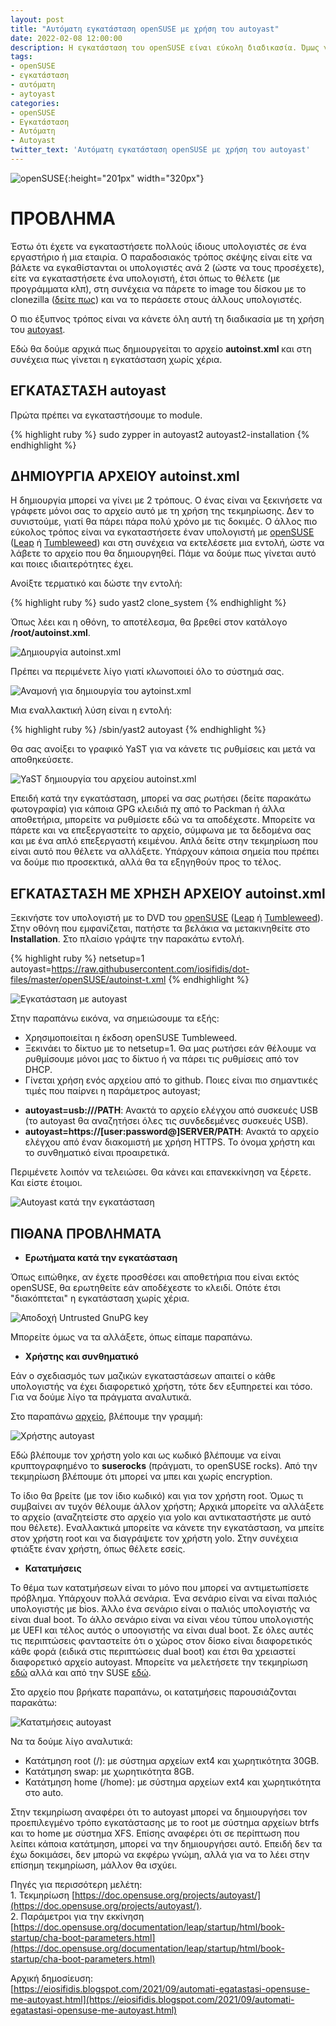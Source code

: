 ```yaml
---
layout: post
title: "Αυτόματη εγκατάσταση openSUSE με χρήση του autoyast"
date: 2022-02-08 12:00:00
description: Η εγκατάσταση του openSUSE είναι εύκολη διαδικασία. Όμως γίνεται ακόμα ευκολότερη με τη χρήση του autoyast. Γίνεται αυτόματα, χωρίς χέρια!!!
tags:
- openSUSE
- εγκατάσταση
- αυτόματη
- aytoyast
categories:
- openSUSE
- Εγκατάσταση
- Αυτόματη
- Autoyast
twitter_text: 'Αυτόματη εγκατάσταση openSUSE με χρήση του autoyast'
---
```


![openSUSE](/post_images/opensuse/opensuse-logo.png "openSUSE"){:height="201px" width="320px"}

# ΠΡΟΒΛΗΜΑ

Έστω ότι έχετε να εγκαταστήσετε πολλούς ίδιους υπολογιστές σε ένα εργαστήριο ή μια εταιρία. Ο παραδοσιακός τρόπος σκέψης είναι είτε να βάλετε να εγκαθίστανται οι υπολογιστές ανά 2 (ώστε να τους προσέχετε), είτε να εγκαταστήσετε ένα υπολογιστή, έτσι όπως το θέλετε (με προγράμματα κλπ), στη συνέχεια να πάρετε το image του δίσκου με το clonezilla ([δείτε πως](https://eiosifidis.blogspot.com/2009/08/clonezilla.html)) και να το περάσετε στους άλλους υπολογιστές.  
  
Ο πιο έξυπνος τρόπος είναι να κάνετε όλη αυτή τη διαδικασία με τη χρήση του [autoyast](https://doc.opensuse.org/projects/autoyast/).  
  
Εδώ θα δούμε αρχικά πως δημιουργείται το αρχείο **autoinst.xml** και στη συνέχεια πως γίνεται η εγκατάσταση χωρίς χέρια.  
  
## ΕΓΚΑΤΑΣΤΑΣΗ autoyast

Πρώτα πρέπει να εγκαταστήσουμε το module.  

{% highlight ruby %}
sudo zypper in autoyast2 autoyast2-installation
{% endhighlight %}

## ΔΗΜΙΟΥΡΓΙΑ ΑΡΧΕΙΟΥ autoinst.xml

Η δημιουργία μπορεί να γίνει με 2 τρόπους. Ο ένας είναι να ξεκινήσετε να γράφετε μόνοι σας το αρχείο αυτό με τη χρήση της τεκμηρίωσης. Δεν το συνιστούμε, γιατί θα πάρει πάρα πολύ χρόνο με τις δοκιμές. Ο άλλος πιο εύκολος τρόπος είναι να εγκαταστήσετε έναν υπολογιστή με [openSUSE](https://www.opensuse.org/) ([Leap](https://get.opensuse.org/leap) ή [Tumbleweed](https://get.opensuse.org/tumbleweed)) και στη συνέχεια να εκτελέσετε μια εντολή, ώστε να λάβετε το αρχείο που θα δημιουργηθεί. Πάμε να δούμε πως γίνεται αυτό και ποιες ιδιαιτερότητες έχει.  
  
Ανοίξτε τερματικό και δώστε την εντολή:  

{% highlight ruby %}
sudo yast2 clone_system
{% endhighlight %}

Όπως λέει και η οθόνη, το αποτέλεσμα, θα βρεθεί στον κατάλογο **/root/autoinst.xml**.  

![Δημιουργία autoinst.xml](/post_images/opensuse/autoyast/autoinstall-initial.png)

Πρέπει να περιμένετε λίγο γιατί κλωνοποιεί όλο το σύστημά σας.  

![Αναμονή για δημιουργία του aytoinst.xml](/post_images/opensuse/autoyast/autoinstall-wait.png)

Μια εναλλακτική λύση είναι η εντολή:  

{% highlight ruby %}
/sbin/yast2 autoyast
{% endhighlight %}

Θα σας ανοίξει το γραφικό YaST για να κάνετε τις ρυθμίσεις και μετά να αποθηκεύσετε.  

![YaST δημιουργία του αρχείου autoinst.xml](/post_images/opensuse/autoyast/autoyast-gui.png)

Επειδή κατά την εγκατάσταση, μπορεί να σας ρωτήσει (δείτε παρακάτω φωτογραφία) για κάποια GPG κλειδιά πχ από το Packman ή άλλα αποθετήρια, μπορείτε να ρυθμίσετε εδώ να τα αποδέχεστε. Μπορείτε να πάρετε και να επεξεργαστείτε το αρχείο, σύμφωνα με τα δεδομένα σας και με ένα απλό επεξεργαστή κειμένου. Απλά δείτε στην τεκμηρίωση που είναι αυτό που θέλετε να αλλάξετε. Υπάρχουν κάποια σημεία που πρέπει να δούμε πιο προσεκτικά, αλλά θα τα εξηγηθούν προς το τέλος.  
  
## ΕΓΚΑΤΑΣΤΑΣΗ ΜΕ ΧΡΗΣΗ ΑΡΧΕΙΟΥ autoinst.xml


Ξεκινήστε τον υπολογιστή με το DVD του [openSUSE](https://www.opensuse.org/) ([Leap](https://get.opensuse.org/leap) ή [Tumbleweed](https://get.opensuse.org/tumbleweed)). Στην οθόνη που εμφανίζεται, πατήστε τα βελάκια να μετακινηθείτε στο **Installation**. Στο πλαίσιο γράψτε την παρακάτω εντολή.  

{% highlight ruby %}
netsetup=1 autoyast=https://raw.githubusercontent.com/iosifidis/dot-files/master/openSUSE/autoinst-t.xml
{% endhighlight %}
 
![Εγκατάσταση με autoyast](/post_images/opensuse/autoyast/autoyast-install.png)

Στην παραπάνω εικόνα, να σημειώσουμε τα εξής:  
  
* Χρησιμοποιείται η έκδοση openSUSE Tumbleweed.  
* Ξεκινάει το δίκτυο με το netsetup=1. Θα μας ρωτήσει εάν θέλουμε να ρυθμίσουμε μόνοι μας το δίκτυο ή να πάρει τις ρυθμίσεις από τον DHCP.  
* Γίνεται χρήση ενός αρχείου από το github. Ποιες είναι πιο σημαντικές τιμές που παίρνει η παράμετρος autoyast;  
  
- **autoyast=usb:///PATH**: Ανακτά το αρχείο ελέγχου από συσκευές USB (το autoyast θα αναζητήσει όλες τις συνδεδεμένες συσκευές USB).  
- **autoyast=https://[user:password@]SERVER/PATH**: Ανακτά το αρχείο ελέγχου από έναν διακομιστή με χρήση HTTPS. Το όνομα χρήστη και το συνθηματικό είναι προαιρετικά.  
  
Περιμένετε λοιπόν να τελειώσει. Θα κάνει και επανεκκίνηση να ξέρετε. Και είστε έτοιμοι.  

![Autoyast κατά την εγκατάσταση](/post_images/opensuse/autoyast/autoyast-installing.png)

## ΠΙΘΑΝΑ ΠΡΟΒΛΗΜΑΤΑ

* **Ερωτήματα κατά την εγκατάσταση**  
  
Όπως ειπώθηκε, αν έχετε προσθέσει και αποθετήρια που είναι εκτός openSUSE, θα ερωτηθείτε εάν αποδέχεστε το κλειδί. Οπότε έτσι "διακόπτεται" η εγκατάσταση χωρίς χέρια.  

![Αποδοχή Untrusted GnuPG key](/post_images/opensuse/autoyast/autoyast-untrusted.png)

Μπορείτε όμως να τα αλλάξετε, όπως είπαμε παραπάνω.  
  
* **Χρήστης και συνθηματικό**  
  
Εάν ο σχεδιασμός των μαζικών εγκαταστάσεων απαιτεί ο κάθε υπολογιστής να έχει διαφορετικό χρήστη, τότε δεν εξυπηρετεί και τόσο. Για να δούμε λίγο τα πράγματα αναλυτικά.  
  
Στο παραπάνω [αρχείο](https://github.com/iosifidis/dot-files/blob/master/openSUSE/autoinst-t.xml), βλέπουμε την γραμμή:  

![Χρήστης autoyast](/post_images/opensuse/autoyast/autoyast-user.png)

Εδώ βλέπουμε τον χρήστη yolo και ως κωδικό βλέπουμε να είναι κρυπτογραφημένο το **suserocks** (πράγματι, το openSUSE rocks). Από την τεκμηρίωση βλέπουμε ότι μπορεί να μπει και χωρίς encryption.  
  
Το ίδιο θα βρείτε (με τον ίδιο κωδικό) και για τον χρήστη root. Όμως τι συμβαίνει αν τυχόν θέλουμε άλλον χρήστη; Αρχικά μπορείτε να αλλάξετε το αρχείο (αναζητείστε στο αρχείο για yolo και αντικαταστήστε με αυτό που θέλετε). Εναλλακτικά μπορείτε να κάνετε την εγκατάσταση, να μπείτε στον χρήστη root και να διαγράψετε τον χρήστη yolo. Στην συνέχεια φτιάξτε έναν χρήστη, όπως θέλετε εσείς.  
  
* **Κατατμήσεις**  
  
Το θέμα των κατατμήσεων είναι το μόνο που μπορεί να αντιμετωπίσετε πρόβλημα. Υπάρχουν πολλά σενάρια. Ένα σενάριο είναι να είναι παλιός υπολογιστής με bios. Άλλο ένα σενάριο είναι ο παλιός υπολογιστής να είναι dual boot. Το άλλο σενάριο είναι να είναι νέου τύπου υπολογιστής με UEFI και τέλος αυτός ο υποογιστής να είναι dual boot. Σε όλες αυτές τις περιπτώσεις φανταστείτε ότι ο χώρος στον δίσκο είναι διαφορετικός κάθε φορά (ειδικά στις περιπτώσεις dual boot) και έτσι θα χρειαστεί διαφορετικό αρχείο autoyast. Μπορείτε να μελετήσετε την τεκμηρίωση [εδώ](https://doc.opensuse.org/projects/autoyast/#CreateProfile-Partitioning) αλλά και από την SUSE [εδώ](https://documentation.suse.com/sles/15-SP2/html/SLES-all/cha-configuration-installation-options.html#CreateProfile-Partitioning).  
  
Στο αρχείο που βρήκατε παραπάνω, οι κατατμήσεις παρουσιάζονται παρακάτω:  

![Κατατμήσεις autoyast](/post_images/opensuse/autoyast/autoyast-partitions.png)
  
Να τα δούμε λίγο αναλυτικά:  
* Κατάτμηση root (/): με σύστημα αρχείων ext4 και χωρητικότητα 30GB.  
* Κατάτμηση swap: με χωρητικότητα 8GB.  
* Κατάτμηση home (/home): με σύστημα αρχείων ext4 και χωρητικότητα στο auto.  
  
Στην τεκμηρίωση αναφέρει ότι το autoyast μπορεί να δημιουργήσει τον προεπιλεγμένο τρόπο εγκατάστασης με το root με σύστημα αρχείων btrfs και το home με σύστημα XFS. Επίσης αναφέρει ότι σε περίπτωση που λείπει κάποια κατάτμηση, μπορεί να την δημιουργήσει αυτό. Επειδή δεν τα έχω δοκιμάσει, δεν μπορώ να εκφέρω γνώμη, αλλά για να το λέει στην επίσημη τεκμηρίωση, μάλλον θα ισχύει.  
  
Πηγές για περισσότερη μελέτη:  
1\. Τεκμηρίωση [https://doc.opensuse.org/projects/autoyast/](https://doc.opensuse.org/projects/autoyast/).  
2\. Παράμετροι για την εκκίνηση [https://doc.opensuse.org/documentation/leap/startup/html/book-startup/cha-boot-parameters.html](https://doc.opensuse.org/documentation/leap/startup/html/book-startup/cha-boot-parameters.html)

  
Αρχική δημοσίευση:  
[https://eiosifidis.blogspot.com/2021/09/automati-egatastasi-opensuse-me-autoyast.html](https://eiosifidis.blogspot.com/2021/09/automati-egatastasi-opensuse-me-autoyast.html)
